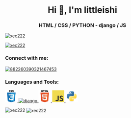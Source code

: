 <h1 align="center">Hi 👋, I'm littleishi</h1>
<h3 align="center">HTML / CSS / PYTHON - django / JS</h3>

<p align="left"> <img src="https://komarev.com/ghpvc/?username=xec222&label=Profile%20views&color=0e75b6&style=flat" alt="xec222" /> </p>

<p align="left"> <a href="https://github.com/ryo-ma/github-profile-trophy"><img src="https://github-profile-trophy.vercel.app/?username=xec222" alt="xec222" /></a> </p>

<h3 align="left">Connect with me:</h3>
<p align="left">
<a href="https://discordapp.com/users/882260390321467453/" target="blank"><img align="center" src="https://raw.githubusercontent.com/rahuldkjain/github-profile-readme-generator/master/src/images/icons/Social/discord.svg" alt="882260390321467453" height="30" width="40" /></a>
</p>

<h3 align="left">Languages and Tools:</h3>
<p align="left"> <a href="https://www.w3schools.com/css/" target="_blank" rel="noreferrer"> <img src="https://raw.githubusercontent.com/devicons/devicon/master/icons/css3/css3-original-wordmark.svg" alt="css3" width="40" height="40"/> </a> <a href="https://www.djangoproject.com/" target="_blank" rel="noreferrer"> <img src="https://cdn.worldvectorlogo.com/logos/django.svg" alt="django" width="40" height="40"/> </a> <a href="https://www.w3.org/html/" target="_blank" rel="noreferrer"> <img src="https://raw.githubusercontent.com/devicons/devicon/master/icons/html5/html5-original-wordmark.svg" alt="html5" width="40" height="40"/> </a> <a href="https://developer.mozilla.org/en-US/docs/Web/JavaScript" target="_blank" rel="noreferrer"> <img src="https://raw.githubusercontent.com/devicons/devicon/master/icons/javascript/javascript-original.svg" alt="javascript" width="40" height="40"/> </a> <a href="https://www.python.org" target="_blank" rel="noreferrer"> <img src="https://raw.githubusercontent.com/devicons/devicon/master/icons/python/python-original.svg" alt="python" width="40" height="40"/> </a> </p>

<p><img align="left" src="https://github-readme-stats.vercel.app/api/top-langs?username=xec222&show_icons=true&locale=en&layout=compact" alt="xec222" /></p>

<p>&nbsp;<img align="center" src="https://github-readme-stats.vercel.app/api?username=xec222&show_icons=true&locale=en" alt="xec222" /></p>
